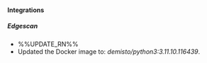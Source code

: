 
#### Integrations

##### Edgescan

- %%UPDATE_RN%%
- Updated the Docker image to: *demisto/python3:3.11.10.116439*.
